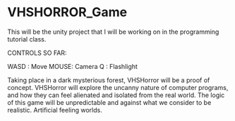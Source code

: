 # VHSHORROR_Game
This will be the unity project that I will be working on in the programming tutorial class.

CONTROLS SO FAR: 

WASD : Move 
MOUSE: Camera
Q : Flashlight

Taking place in a dark mysterious forest, VHSHorror will be a proof of concept. VHSHorror will explore the uncanny nature of computer programs, and how they can feel alienated and isolated from the real world. The logic of this game will be unpredictable and against what we consider to be realistic. Artificial feeling worlds.
